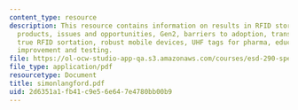 ```yaml
---
content_type: resource
description: This resource contains information on results in RFID stores, tagged
  products, issues and opportunities, Gen2, barriers to adoption, transformational,
  true RFID sortation, robust mobile devices, UHF tags for pharma, education, quality
  improvement and testing.
file: https://ol-ocw-studio-app-qa.s3.amazonaws.com/courses/esd-290-special-topics-in-supply-chain-management-spring-2005/2d6351a1fb41c9e56e647e4780bb00b9_simonlangford.pdf
file_type: application/pdf
resourcetype: Document
title: simonlangford.pdf
uid: 2d6351a1-fb41-c9e5-6e64-7e4780bb00b9
---
```

